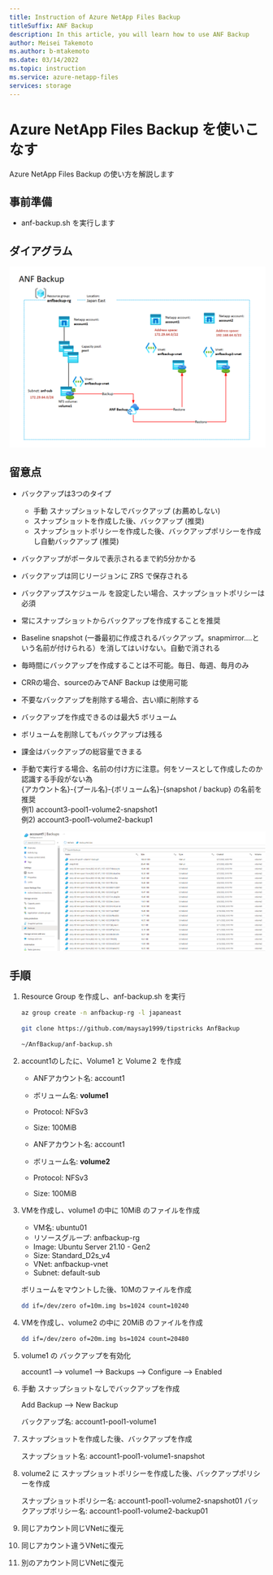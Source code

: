 ```yaml
---
title: Instruction of Azure NetApp Files Backup
titleSuffix: ANF Backup
description: In this article, you will learn how to use ANF Backup
author: Meisei Takemoto
ms.author: b-mtakemoto
ms.date: 03/14/2022
ms.topic: instruction
ms.service: azure-netapp-files
services: storage
---
```


# Azure NetApp Files Backup を使いこなす

Azure NetApp Files Backup の使い方を解説します

## 事前準備

* anf-backup.sh を実行します

## ダイアグラム

![diagram](https://github.com/maysay1999/tipstricks/blob/main/images/anf_backup_diagram.png)

## 留意点

* バックアップは3つのタイプ  
  * 手動 スナップショットなしでバックアップ (お薦めしない)  
  * スナップショットを作成した後、バックアップ (推奨)  
  * スナップショットポリシーを作成した後、バックアップポリシーを作成し自動バックアップ (推奨)  

* バックアップがポータルで表示されるまで約5分かかる
* バックアップは同じリージョンに ZRS で保存される
* バックアップスケジュール を設定したい場合、スナップショットポリシーは必須
* 常にスナップショットからバックアップを作成することを推奨
* Baseline snapshot (一番最初に作成されるバックアップ。snapmirror....という名前が付けられる）を消してはいけない。自動で消される
* 毎時間にバックアップを作成することは不可能。毎日、毎週、毎月のみ
* CRRの場合、sourceのみでANF Backup は使用可能
* 不要なバックアップを削除する場合、古い順に削除する
* バックアップを作成できるのは最大5 ボリューム
* ボリュームを削除してもバックアップは残る
* 課金はバックアップの総容量できまる
* 手動で実行する場合、名前の付け方に注意。何をソースとして作成したのか認識する手段がない為  
  {アカウント名}-{プール名}-{ボリューム名}-{snapshot / backup} の名前を推奨  
  例1) account3-pool1-volume2-snapshot1  
  例2) account3-pool1-volume2-backup1  

  ![diagram](https://github.com/maysay1999/tipstricks/blob/main/images/anf_backup_sample.png)

## 手順

1. Resource Group を作成し、anf-backup.sh を実行

   ```bash
   az group create -n anfbackup-rg -l japaneast
   ```

   ```bash
   git clone https://github.com/maysay1999/tipstricks AnfBackup
   ```

   ```bash
   ~/AnfBackup/anf-backup.sh
   ```

2. account1のしたに、Volume1 と Volume２ を作成

   * ANFアカウント名: account1
   * ボリューム名: **volume1**
   * Protocol: NFSv3
   * Size: 100MiB

   * ANFアカウント名: account1
   * ボリューム名: **volume2**
   * Protocol: NFSv3
   * Size: 100MiB

3. VMを作成し、volume1 の中に 10MiB のファイルを作成

   * VM名: ubuntu01
   * リソースグループ: anfbackup-rg
   * Image: Ubuntu Server 21.10 - Gen2
   * Size: Standard_D2s_v4
   * VNet: anfbackup-vnet
   * Subnet: default-sub

   ボリュームをマウントした後、10Mのファイルを作成

   ```bash
   dd if=/dev/zero of=10m.img bs=1024 count=10240
   ```

4. VMを作成し、volume2 の中に 20MiB のファイルを作成

   ```bash
   dd if=/dev/zero of=20m.img bs=1024 count=20480
   ```

5. volume1 の バックアップを有効化

   account1 --> volume1 --> Backups --> Configure --> Enabled  

6. 手動 スナップショットなしでバックアップを作成

   Add Backup --> New Backup  

   バックアップ名: account1-pool1-volume1  

7. スナップショットを作成した後、バックアップを作成

   スナップショット名: account1-pool1-volume1-snapshot

8. volume2 に スナップショットポリシーを作成した後、バックアップポリシーを作成

   スナップショットポリシー名: account1-pool1-volume2-snapshot01
   バックアップポリシー名: account1-pool1-volume2-backup01

9. 同じアカウント同じVNetに復元

10. 同じアカウント違うVNetに復元

11. 別のアカウント同じVNetに復元
